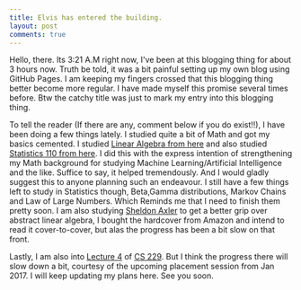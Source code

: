 ```yaml
---
title: Elvis has entered the building.
layout: post
comments: true
---
```

Hello, there. Its 3:21 A.M right now, I've been at this blogging thing for about 3 hours now.
Truth be told, it was a bit painful setting up my own blog using GitHub Pages. I am keeping my
fingers crossed that this blogging thing better become more regular. I have made myself this promise
several times before. Btw the catchy title was just to mark my entry into this blogging thing.

To tell the reader (If there are any, comment below if you do exist!!), I have been doing a few things lately.
I studied quite a bit of Math and got my basics cemented. I studied [Linear Algebra from here](https://ocw.mit.edu/courses/mathematics/18-06-linear-algebra-spring-2010/) and also studied [Statistics 110 from here](http://projects.iq.harvard.edu/stat110/).
I did this with the express intention of strengthening my Math background for studying Machine Learning/Artificial Intelligence and the
like. Suffice to say, it helped tremendously. And I would gladly suggest this to anyone planning such an endeavour. I still have
a few things left to study in Statistics though, Beta,Gamma distributions, Markov Chains and Law of Large Numbers. Which Reminds me that I need
to finish them pretty soon. I am also studying [Sheldon Axler](http://www.amazon.in/Linear-Algebra-Done-Right-Axler/dp/8184895321/)
to get a better grip over abstract linear algebra, I bought the hardcover from Amazon and intend to read it cover-to-cover, but alas the progress has been a bit slow on that front.

Lastly, I am also into [Lecture 4](https://www.youtube.com/watch?v=nLKOQfKLUks&t=49s) of [CS 229](http://cs229.stanford.edu/info.html).
But I think the progress there will slow down a bit, courtesy of the upcoming placement session from Jan 2017. I will keep updating my plans
here. See you soon.

